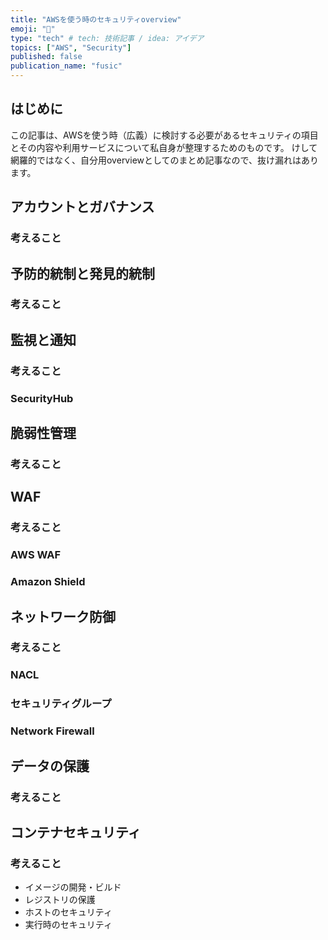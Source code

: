 ```yaml
---
title: "AWSを使う時のセキュリティoverview"
emoji: "💨"
type: "tech" # tech: 技術記事 / idea: アイデア
topics: ["AWS", "Security"]
published: false
publication_name: "fusic"
---
```

## はじめに
この記事は、AWSを使う時（広義）に検討する必要があるセキュリティの項目とその内容や利用サービスについて私自身が整理するためのものです。
けして網羅的ではなく、自分用overviewとしてのまとめ記事なので、抜け漏れはあります。

## アカウントとガバナンス
### 考えること

## 予防的統制と発見的統制
### 考えること

## 監視と通知
### 考えること

### SecurityHub

## 脆弱性管理
### 考えること

## WAF
### 考えること

### AWS WAF

### Amazon Shield

## ネットワーク防御
### 考えること

### NACL

### セキュリティグループ

### Network Firewall

## データの保護
### 考えること


## コンテナセキュリティ
### 考えること
- イメージの開発・ビルド
- レジストリの保護
- ホストのセキュリティ
- 実行時のセキュリティ
